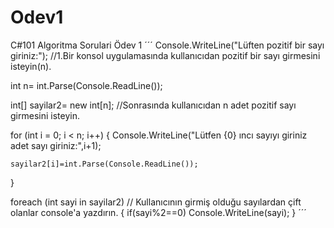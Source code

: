 # Odev1
C#101 Algoritma Sorulari Ödev 1
´´´
Console.WriteLine("Lüften pozitif bir sayı giriniz:");      //1.Bir konsol uygulamasında kullanıcıdan pozitif bir sayı girmesini isteyin(n). 

int n= int.Parse(Console.ReadLine());


int[] sayilar2= new int[n];  //Sonrasında kullanıcıdan n adet pozitif sayı girmesini isteyin.

for (int i = 0; i < n; i++)
{
    Console.WriteLine("Lütfen {0} ıncı sayıyı giriniz adet sayı giriniz:",i+1); 
    
    sayilar2[i]=int.Parse(Console.ReadLine());
}

foreach (int sayi in sayilar2)  // Kullanıcının girmiş olduğu sayılardan çift olanlar console'a yazdırın.
{
    if(sayi%2==0)
    Console.WriteLine(sayi);
}
´´´
